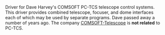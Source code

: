Driver for Dave Harvey's COMSOFT PC-TCS telescope control systems. This driver provides combined telescope, focuser, and dome interfaces each of which may be used by separate programs. Dave passed away a number of years ago. The company [COMSOFT-Telescope](http://www.comsoft-telescope.com/) is **not related** to PC-TCS.